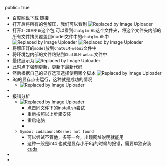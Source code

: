 public:: true

- 百度网盘下载 [链接](https://pan.baidu.com/s/1XSjBZ6U3OiVZULEjvJbd2g?pwd=tvmc)
- 打开后将所有的包解压，我们可以看到
  ![Replaced by Image Uploader](http://s2.loli.net/2023/04/14/CLvU65PjMbStNmx.png)
- 打开`3-20日更新`这个包,可以看到`chatglm-6b`这个文件夹，将这个文件夹内部的所有文件拷贝覆盖到model文件中的`chatglm-6b`中
  ![Replaced by Image Uploader](http://s2.loli.net/2023/04/14/Sk6b3cH5lpL82Fn.png)
  ![Replaced by Image Uploader](http://s2.loli.net/2023/04/14/vPjEHn5cra9b1W2.png)
- 将解压好的`model`放到`ChatGLM-webui`文件中
- 将环境包内部的文件粘贴到`ChatGLM-webui`文件中
- 最终展示为
  ![Replaced by Image Uploader](https://s2.loli.net/2023/04/14/bwF6EtXlOihqADV.png)
- 此时点下强制更新，更新下最新代码
- 然后根据自己的显存选项选择使用哪个脚本
   ![Replaced by Image Uploader](http://s2.loli.net/2023/04/14/axS5vIfuK9yNFqe.png)
- 8g的显存点击运行，这种就是成功的情况
	- ![Replaced by Image Uploader](http://s2.loli.net/2023/04/14/Ca1F9dre25gTkfp.png)
-
- 报错分析
	- ![Replaced by Image Uploader](http://s2.loli.net/2023/04/14/7YuenfiFqTvk6aM.png)
		- 点击同文件下的install.sh尝试
		- 重新按照以上步骤安装
		- 重启电脑
		-
	- `Symbol cudaLaunchKernel not found`
		- 可以尝试不管他，多等一会，出现网址说明就能用
		- 这种一般是int4 也就是显存小于8g的时候的报错，需要单独安装 [cuda](https://developer.nvidia.com/cuda-downloads)
-
-